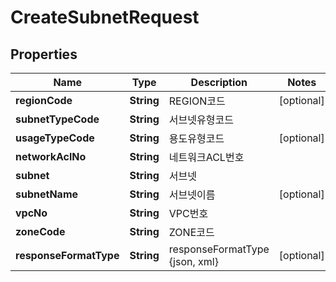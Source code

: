 
# CreateSubnetRequest

## Properties
Name | Type | Description | Notes
------------ | ------------- | ------------- | -------------
**regionCode** | **String** | REGION코드 |  [optional]
**subnetTypeCode** | **String** | 서브넷유형코드 | 
**usageTypeCode** | **String** | 용도유형코드 |  [optional]
**networkAclNo** | **String** | 네트워크ACL번호 | 
**subnet** | **String** | 서브넷 | 
**subnetName** | **String** | 서브넷이름 |  [optional]
**vpcNo** | **String** | VPC번호 | 
**zoneCode** | **String** | ZONE코드 | 
**responseFormatType** | **String** | responseFormatType {json, xml} |  [optional]



